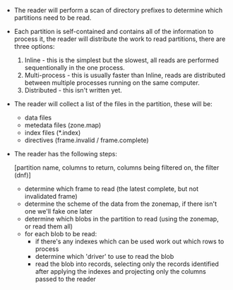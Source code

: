 

- The reader will perform a scan of directory prefixes to determine which partitions
  need to be read.
- Each partition is self-contained and contains all of the information to process it,
  the reader will distribute the work to read partitions, there are three options:
  1) Inline - this is the simplest but the slowest, all reads are performed 
     sequentionally in the one process.
  2) Multi-process - this is usually faster than Inline, reads are distributed between
     multiple processes running on the same computer.
  3) Distributed - this isn't written yet.
- The reader will collect a list of the files in the partition, these will be:
    - data files
    - metedata files (zone.map)
    - index files (*.index)
    - directives (frame.invalid / frame.complete)

- The reader has the following steps:

    [partition name, columns to return, columns being filtered on, the filter (dnf)]

    - determine which frame to read (the latest complete, but not invalidated frame)
    - determine the scheme of the data from the zonemap, if there isn't one we'll fake
      one later
    - determine which blobs in the partition to read (using the zonemap, or read them
      all)
    - for each blob to be read:
        - if there's any indexes which can be used work out which rows to process
        - determine which 'driver' to use to read the blob
        - read the blob into records, selecting only the records identified after
          applying the indexes and projecting only the columns passed to the reader
